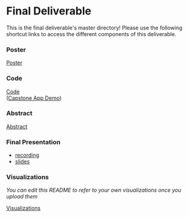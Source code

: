 # Final Deliverable
This is the final deliverable's master directory! Please use the following shortcut links to access the different components of this deliverable.

### Poster ###
[Poster](https://github.com/cs1951a-brown-spring-2022/TrainDy/blob/main/final_deliverable/poster/PDF_poster.pdf)

### Code ###
[Code](code/)<br/>
([Capstone App Demo]())

### Abstract ###
[Abstract](https://docs.google.com/document/d/1vT2jBBnfl-KSGef-fyG_2Ufm3hud4fHZorCo-QqWEDk/edit?usp=sharing)

### Final Presentation ###
- [recording](https://drive.google.com/drive/folders/11vZM5d_osRu7kCR1NJj42i7o1hf2B4Ko?usp=sharing)
- [slides](https://github.com/cs1951a-brown-spring-2022/TrainDy/blob/main/2022%20April%2024.pdf)

### Visualizations ###
_You can edit this README to refer to your own visualizations once you upload them_

[Visualizations](visualizations)
